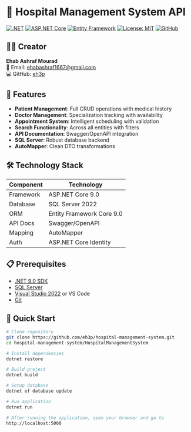 # 🏥 Hospital Management System API

[![.NET](https://img.shields.io/badge/.NET-9.0-blue.svg)](https://dotnet.microsoft.com/download/dotnet/9.0) 
[![ASP.NET Core](https://img.shields.io/badge/ASP.NET%20Core-9.0-blue.svg)](https://dotnet.microsoft.com/apps/aspnet) 
[![Entity Framework](https://img.shields.io/badge/Entity%20Framework-9.0-blue.svg)](https://docs.microsoft.com/en-us/ef/) 
[![License: MIT](https://img.shields.io/badge/License-MIT-yellow.svg)](https://opensource.org/licenses/MIT) 
[![GitHub](https://img.shields.io/badge/GitHub-eh3p-green.svg)](https://github.com/eh3p)

## 👨‍💻 Creator
**Ehab Ashraf Mourad**  
📧 Email: ehabashraf1667@gmail.com  
💻 GitHub: [eh3p](https://github.com/eh3p)

## 🚀 Features
- **Patient Management**: Full CRUD operations with medical history
- **Doctor Management**: Specialization tracking with availability
- **Appointment System**: Intelligent scheduling with validation
- **Search Functionality**: Across all entities with filters
- **API Documentation**: Swagger/OpenAPI integration
- **SQL Server**: Robust database backend
- **AutoMapper**: Clean DTO transformations

## 🛠️ Technology Stack
| Component | Technology |
|-----------|------------|
| Framework | ASP.NET Core 9.0 |
| Database | SQL Server 2022 |
| ORM | Entity Framework Core 9.0 |
| API Docs | Swagger/OpenAPI |
| Mapping | AutoMapper |
| Auth | ASP.NET Core Identity |

## 📋 Prerequisites
- [.NET 9.0 SDK](https://dotnet.microsoft.com/download)
- [SQL Server](https://www.microsoft.com/sql-server)
- [Visual Studio 2022](https://visualstudio.microsoft.com/) or VS Code
- [Git](https://git-scm.com/)

## 🚀 Quick Start
```bash
# Clone repository
git clone https://github.com/eh3p/hospital-management-system.git
cd hospital-management-system/HospitalManagementSystem

# Install dependencies
dotnet restore

# Build project
dotnet build

# Setup database
dotnet ef database update

# Run application
dotnet run

# After running the application, open your browser and go to
http://localhost:5000
